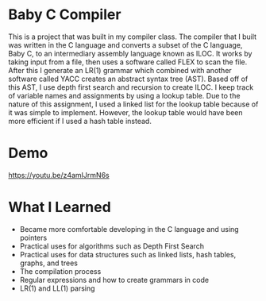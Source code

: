 # Baby C Compiler
This is a project that was built in my compiler class. 
The compiler that I built was written in the C language and converts a subset of the C language, Baby C, to an intermediary assembly language known as ILOC. 
It works by taking input from a file, then uses a software called FLEX to scan the file. 
After this I generate an LR(1) grammar which combined with another software called YACC creates an abstract syntax tree (AST).
Based off of this AST, I use depth first search and recursion to create ILOC.
I keep track of variable names and assignments by using a lookup table. 
Due to the nature of this assignment, I used a linked list for the lookup table because of it was simple to implement. 
However, the lookup table would have been more efficient if I used a hash table instead.
# Demo
https://youtu.be/z4amIJrmN6s
# What I Learned
- Became more comfortable developing in the C language and using pointers
- Practical uses for algorithms such as Depth First Search
- Practical uses for data structures such as linked lists, hash tables, graphs, and trees
- The compilation process
- Regular expressions and how to create grammars in code
- LR(1) and LL(1) parsing
